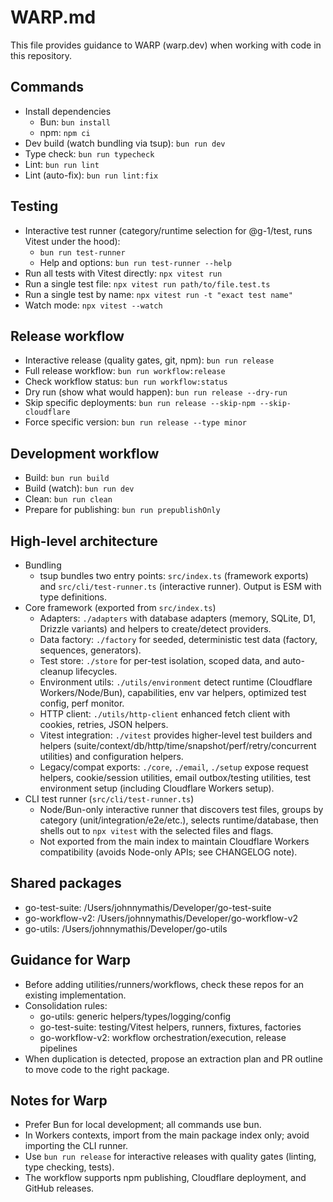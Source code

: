 # WARP.md

This file provides guidance to WARP (warp.dev) when working with code in this repository.

## Commands

- Install dependencies
  - Bun: `bun install`
  - npm: `npm ci`
- Dev build (watch bundling via tsup): `bun run dev`
- Type check: `bun run typecheck`
- Lint: `bun run lint`
- Lint (auto-fix): `bun run lint:fix`

## Testing

- Interactive test runner (category/runtime selection for @g-1/test, runs Vitest under the hood):
  - `bun run test-runner`
  - Help and options: `bun run test-runner --help`
- Run all tests with Vitest directly: `npx vitest run`
- Run a single test file: `npx vitest run path/to/file.test.ts`
- Run a single test by name: `npx vitest run -t "exact test name"`
- Watch mode: `npx vitest --watch`

## Release workflow

- Interactive release (quality gates, git, npm): `bun run release`
- Full release workflow: `bun run workflow:release`
- Check workflow status: `bun run workflow:status`
- Dry run (show what would happen): `bun run release --dry-run`
- Skip specific deployments: `bun run release --skip-npm --skip-cloudflare`
- Force specific version: `bun run release --type minor`

## Development workflow

- Build: `bun run build`
- Build (watch): `bun run dev`
- Clean: `bun run clean`
- Prepare for publishing: `bun run prepublishOnly`

## High-level architecture

- Bundling
  - tsup bundles two entry points: `src/index.ts` (framework exports) and `src/cli/test-runner.ts` (interactive runner). Output is ESM with type definitions.
- Core framework (exported from `src/index.ts`)
  - Adapters: `./adapters` with database adapters (memory, SQLite, D1, Drizzle variants) and helpers to create/detect providers.
  - Data factory: `./factory` for seeded, deterministic test data (factory, sequences, generators).
  - Test store: `./store` for per-test isolation, scoped data, and auto-cleanup lifecycles.
  - Environment utils: `./utils/environment` detect runtime (Cloudflare Workers/Node/Bun), capabilities, env var helpers, optimized test config, perf monitor.
  - HTTP client: `./utils/http-client` enhanced fetch client with cookies, retries, JSON helpers.
  - Vitest integration: `./vitest` provides higher-level test builders and helpers (suite/context/db/http/time/snapshot/perf/retry/concurrent utilities) and configuration helpers.
  - Legacy/compat exports: `./core`, `./email`, `./setup` expose request helpers, cookie/session utilities, email outbox/testing utilities, test environment setup (including Cloudflare Workers setup).
- CLI test runner (`src/cli/test-runner.ts`)
  - Node/Bun-only interactive runner that discovers test files, groups by category (unit/integration/e2e/etc.), selects runtime/database, then shells out to `npx vitest` with the selected files and flags.
  - Not exported from the main index to maintain Cloudflare Workers compatibility (avoids Node-only APIs; see CHANGELOG note).

## Shared packages
- go-test-suite: /Users/johnnymathis/Developer/go-test-suite
- go-workflow-v2: /Users/johnnymathis/Developer/go-workflow-v2
- go-utils: /Users/johnnymathis/Developer/go-utils

## Guidance for Warp
- Before adding utilities/runners/workflows, check these repos for an existing implementation.
- Consolidation rules:
  - go-utils: generic helpers/types/logging/config
  - go-test-suite: testing/Vitest helpers, runners, fixtures, factories
  - go-workflow-v2: workflow orchestration/execution, release pipelines
- When duplication is detected, propose an extraction plan and PR outline to move code to the right package.

## Notes for Warp

- Prefer Bun for local development; all commands use bun.
- In Workers contexts, import from the main package index only; avoid importing the CLI runner.
- Use `bun run release` for interactive releases with quality gates (linting, type checking, tests).
- The workflow supports npm publishing, Cloudflare deployment, and GitHub releases.
